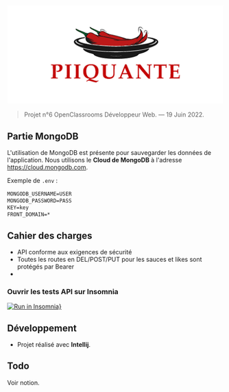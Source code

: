 ![Hot Takes logo](piiquante.png)

> Projet n°6 OpenClassrooms Développeur Web. — 19 Juin 2022.

## Partie MongoDB

L'utilisation de MongoDB est présente pour sauvegarder les données de l'application.
Nous utilisons le **Cloud de MongoDB** à l'adresse https://cloud.mongodb.com.

Exemple de `.env` :

```dotenv
MONGODB_USERNAME=USER
MONGODB_PASSWORD=PASS
KEY=key
FRONT_DOMAIN=*
```

## Cahier des charges

- API conforme aux exigences de sécurité
- Toutes les routes en DEL/POST/PUT pour les sauces et likes sont protégés par Bearer
- 

### Ouvrir les tests API sur Insomnia

[![Run in Insomnia}](https://insomnia.rest/images/run.svg)](https://insomnia.rest/run?label=Code&uri=https://raw.githubusercontent.com/thomasbnt/DW_P6_Hot_Takes_backend_OC/main/insomnia.json)

## Développement

- Projet réalisé avec **Intellij**. 


## Todo 

Voir notion.
